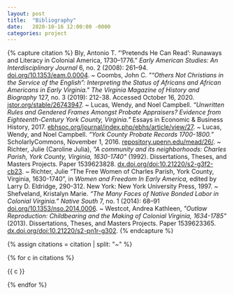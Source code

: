 ```yaml
---
layout: post
title:  "Bibliography"
date:   2020-10-16 12:00:00 -0000
categories: project
---
```

{% capture citation %}
Bly, Antonio T. “‘Pretends He Can Read’: Runaways and Literacy in Colonial America, 1730–1776.” *Early American Studies: An Interdisciplinary Journal* 6, no. 2 (2008): 261–94. [doi.org/10.1353/eam.0.0004](https://doi.org/10.1353/eam.0.0004).
~
Coombs, John C. *"“Others Not Christians in the Service of the English”: Interpreting the Status of Africans and African Americans in Early Virginia."* *The Virginia Magazine of History and Biography* 127, no. 3 (2019): 212-38. Accessed October 16, 2020. [jstor.org/stable/26743947](https://www.jstor.org/stable/26743947).
~
Lucas, Wendy, and Noel Campbell. *“Unwritten Rules and Gendered Frames Amongst Probate Appraisers? Evidence from Eighteenth-Century York County, Virginia.”* Essays in Economic & Business History, 2017. [ebhsoc.org/journal/index.php/ebhs/article/view/27](https://www.ebhsoc.org/journal/index.php/ebhs/article/view/27).
~
Lucas, Wendy, and Noel Campbell. *“York County Probate Records 1700-1800.”* ScholarlyCommons, November 1, 2016. [repository.upenn.edu/mead/26/](https://repository.upenn.edu/mead/26/).
~
Richter, Julie (Caroline Julia), *"A community and its neighborhoods: Charles Parish,* *York County, Virginia, 1630-1740"* (1992). Dissertations, Theses, and Masters Projects. Paper 1539623828. [dx.doi.org/doi:10.21220/s2-g3f2-cb23](https://dx.doi.org/doi:10.21220/s2-g3f2-cb23).
~
Richter, Julie “The Free Women of Charles Parish, York County, Virginia, 1630-1740”, in *Women and Freedom In Early America,* edited by Larry D. Eldridge, 290-312. New York: New York University Press, 1997.
~
Shefveland, Kristalyn Marie. *“The Many Faces of Native Bonded Labor in Colonial Virginia.”* *Native South* 7, no. 1 (2014): 68–91 [doi.org/10.1353/nso.2014.0006](https://doi.org/10.1353/nso.2014.0006).
~
Westcot, Andrea Kathleen, *"Outlaw Reproduction: Childbearing and the Making of Colonial Virginia, 1634-1785"* (2013). Dissertations, Theses, and Masters Projects. Paper 1539623365. [dx.doi.org/doi:10.21220/s2-pn1r-g302](https://dx.doi.org/doi:10.21220/s2-pn1r-g302).
{% endcapture %}

{% assign citations = citation | split: "~" %}

{% for c in citations %}
  <p class="citation" markdown="1">{{ c }}</p>
{% endfor %}
